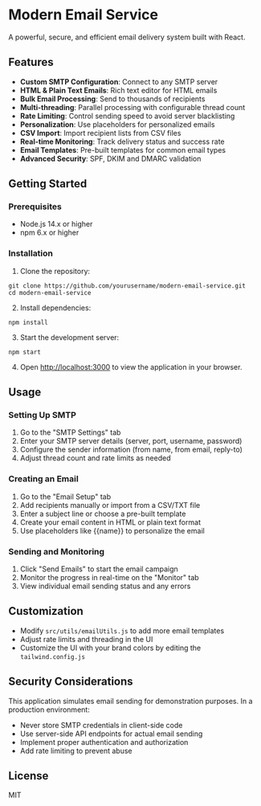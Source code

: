 # Modern Email Service

A powerful, secure, and efficient email delivery system built with React.

## Features

- **Custom SMTP Configuration**: Connect to any SMTP server
- **HTML & Plain Text Emails**: Rich text editor for HTML emails
- **Bulk Email Processing**: Send to thousands of recipients
- **Multi-threading**: Parallel processing with configurable thread count
- **Rate Limiting**: Control sending speed to avoid server blacklisting
- **Personalization**: Use placeholders for personalized emails
- **CSV Import**: Import recipient lists from CSV files
- **Real-time Monitoring**: Track delivery status and success rate
- **Email Templates**: Pre-built templates for common email types
- **Advanced Security**: SPF, DKIM and DMARC validation

## Getting Started

### Prerequisites

- Node.js 14.x or higher
- npm 6.x or higher

### Installation

1. Clone the repository:
```
git clone https://github.com/yourusername/modern-email-service.git
cd modern-email-service
```

2. Install dependencies:
```
npm install
```

3. Start the development server:
```
npm start
```

4. Open [http://localhost:3000](http://localhost:3000) to view the application in your browser.

## Usage

### Setting Up SMTP

1. Go to the "SMTP Settings" tab
2. Enter your SMTP server details (server, port, username, password)
3. Configure the sender information (from name, from email, reply-to)
4. Adjust thread count and rate limits as needed

### Creating an Email

1. Go to the "Email Setup" tab
2. Add recipients manually or import from a CSV/TXT file
3. Enter a subject line or choose a pre-built template
4. Create your email content in HTML or plain text format
5. Use placeholders like {{name}} to personalize the email

### Sending and Monitoring

1. Click "Send Emails" to start the email campaign
2. Monitor the progress in real-time on the "Monitor" tab
3. View individual email sending status and any errors

## Customization

- Modify `src/utils/emailUtils.js` to add more email templates
- Adjust rate limits and threading in the UI
- Customize the UI with your brand colors by editing the `tailwind.config.js`

## Security Considerations

This application simulates email sending for demonstration purposes. In a production environment:

- Never store SMTP credentials in client-side code
- Use server-side API endpoints for actual email sending
- Implement proper authentication and authorization
- Add rate limiting to prevent abuse

## License

MIT